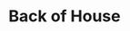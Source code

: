 ---
title: Back of House
main_background: light
featured_image: /assets/media/featured-images/BackOfHouse-Featured-Image.jpg
page_title: Collection and archive of recipes
marquee_text: Below is collection of recipes I've tried to make, recreate, or sourced from other recipe books on the internet. Authors or creators are cited.
collection_to_loop: boh
---
